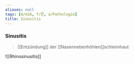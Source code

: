 ```yaml
---
aliases: null
tags: [m/m16, f/👂, a/Pathologie]
title: Sinusitis
---
```

### Sinusitis
> [[Entzündung]] der [[Nasennebenhöhlen]]schleimhaut

![[Rhinosinusitis]]